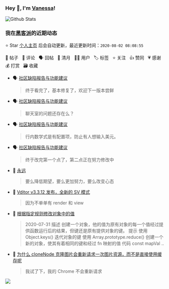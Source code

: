 ### Hey 👋, I'm [Vanessa](http://vanessa.b3log.org/)!

![Github Stats](https://github-readme-stats.vercel.app/api?username=Vanessa219&show_icons=true)

<!--events start -->

### 我在[黑客派](https://hacpai.com)的近期动态

⭐️ Star [个人主页](https://github.com/Vanessa219/Vanessa219) 后会自动更新，最近更新时间：`2020-08-02 08:08:55`

📝 帖子 &nbsp; 💬 评论 &nbsp; 🗣 回帖 &nbsp; 🌙 清月 &nbsp; 👨‍💻 用户 &nbsp; 🏷️ 标签 &nbsp; ⭐️ 关注 &nbsp; 👍 赞同 &nbsp; 💗 感谢 &nbsp; 💰 打赏 &nbsp; 🗃 收藏

* 🗣 [社区缺陷报告与功能建议](https://hacpai.com/article/1438049659432/comment/1590385955048#comments)

  > 终于看完了，基本修复了，欢迎下一版本尝鲜
* 🗣 [社区缺陷报告与功能建议](https://hacpai.com/article/1438049659432/comment/1590385955048#comments)

  > 聊天室的问题还存在么？
* 🗣 [社区缺陷报告与功能建议](https://hacpai.com/article/1438049659432/comment/1590385955048#comments)

  > 行内数学式是有配置项，防止有人想输入美元。
* 🗣 [社区缺陷报告与功能建议](https://hacpai.com/article/1438049659432/comment/1590454763998#comments)

  > 终于改完第一个点了，第二点正在努力修改中
* 💬 [永远](https://hacpai.com/article/1596195924823/comment/1596205636304#comments)

  > 要么降低期望，要么更加努力，要么改变心态
* 💬 [Vditor v3.3.12 发布，全新的 SV 模式](https://hacpai.com/article/1595955099905/comment/1596181582343#comments)

  > 因为不单单有 render 和 view
* 📝 [根据指定规则修改对象中的值](https://hacpai.com/article/1596167528056)

  > 2020-07-31 描述 创建一个对象，他的值为原有对象的每一个值经过提供函数运行后的结果，但键还是原有提供对象的键。 提示 使用 Object.keys() 迭代对象的键 使用 Array.prototype.reduce() 创建一个新的对象，使其有着相同的键和经过 fn 映射的值 代码 const mapVal ..
* 💬 [为什么 cloneNode 克隆图片会重新请求一次图片资源，而不是直接使用缓存呢](https://hacpai.com/article/1596125793172/comment/1596162077567#comments)

  > 我试了下，我的 Chrome 不会重新请求


<!--events end -->

<a title="Hits" target="_blank" href="https://github.com/Vanessa219/Vanessa219"><img src="https://hits.b3log.org/Vanessa219/Vanessa219.svg"></a>
